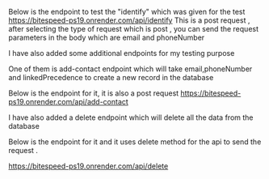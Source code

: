 Below is the endpoint to test the "identify" which was given for the test
https://bitespeed-ps19.onrender.com/api/identify
This is a post request , after selecting the type of request which is post , you can send the request parameters in the body which are email and phoneNumber

I have also added some additional endpoints for my testing purpose 

One of them is add-contact endpoint which will take email,phoneNumber and linkedPrecedence to create a new record in the database

Below is the endpoint for it, it is also a post request 
https://bitespeed-ps19.onrender.com/api/add-contact

I have also added a delete endpoint which will delete all the data from the database

Below is the endpoint for it and it uses delete method for the api to send the request .

https://bitespeed-ps19.onrender.com/api/delete
